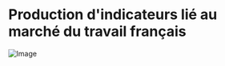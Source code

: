 # Production d'indicateurs lié au marché du travail français












![Image](https://github.com/user-attachments/assets/ec404823-23ef-499d-8260-9bcf151341a7)
